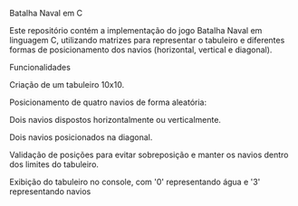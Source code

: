 Batalha Naval em C

Este repositório contém a implementação do jogo Batalha Naval em linguagem C, utilizando matrizes para representar o tabuleiro e diferentes formas de posicionamento dos navios (horizontal, vertical e diagonal).

Funcionalidades

Criação de um tabuleiro 10x10.

Posicionamento de quatro navios de forma aleatória:

Dois navios dispostos horizontalmente ou verticalmente.

Dois navios posicionados na diagonal.

Validação de posições para evitar sobreposição e manter os navios dentro dos limites do tabuleiro.

Exibição do tabuleiro no console, com '0' representando água e '3' representando navios
